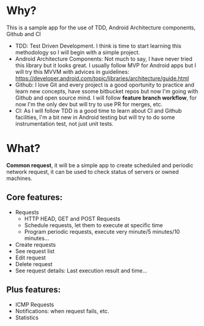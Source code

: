 # Why?
This is a sample app for the use of TDD, Android Architecture components, Github and CI
* TDD: Test Driven Development. I think is time to start learning this methodology so I will begin with a simple project.
* Android Architecture Components: Not much to say, I have never tried this library but it looks great. I usually follow MVP for Android apps but I will try this MVVM with advices in guidelines: https://developer.android.com/topic/libraries/architecture/guide.html
* Github: I love Git and every project is a good oportunity to practice and learn new concepts, have ssome bitbucket repos but now I'm going with Github and open source mind. I will follow **feature branch workflow**, for now I'm the only dev but will try to use PR for merges, etc.
* CI: As I will follow TDD is a good time to learn about CI and Github facilities, I'm a bit new in Android testing but will try to do some instrumentation test, not just unit tests.

# What?
**Common request**, it will be a simple app to create scheduled and periodic network request, it can be used to check status of servers or owned machines.

## Core features:
* Requests
  * HTTP HEAD, GET and POST Requests
  * Schedule requests, let them to execute at specific time
  * Program periodic requests, execute very minute/5 minutes/10 minutes...
* Create requests
* See request list
* Edit request
* Delete request
* See request details: Last execution result and time...

## Plus features:
* ICMP Requests
* Notifications: when request fails, etc.
* Statistics
